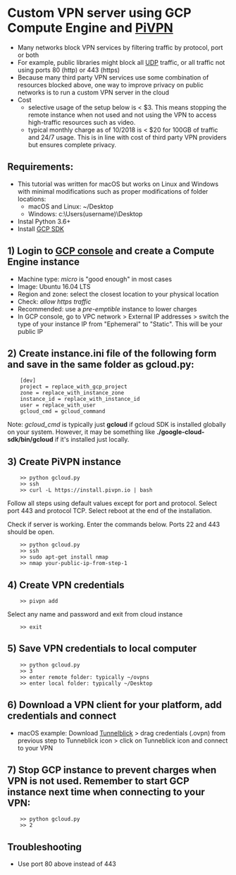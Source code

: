 # Custom VPN server using GCP Compute Engine and [PiVPN](http://www.pivpn.io/)

- Many networks block VPN services by filtering traffic by protocol, port or both
- For example, public libraries might block all [UDP](https://en.wikipedia.org/wiki/User_Datagram_Protocol) traffic, or all traffic not using ports 80 (http) or 443 (https)
- Because many third party VPN services use some combination of resources blocked above, one way to improve privacy on public networks is to run a custom VPN server in the cloud
- Cost
    - selective usage of the setup below is < $3. This means stopping the remote instance when not used and not using the VPN to access high-traffic resources such as video.
    - typical monthly charge as of 10/2018 is < $20 for 100GB of traffic and 24/7 usage. This is in line with cost of third party VPN providers but ensures complete privacy.

## Requirements:
- This tutorial was written for macOS but works on Linux and Windows with minimal modifications such as proper modifications of folder locations: 
    - macOS and Linux: ~/Desktop
    - Windows: c:\Users\(username)\Desktop
- Instal Python 3.6+
- Install [GCP SDK](https://cloud.google.com/sdk/)

## 1) Login to [GCP console](https://console.cloud.google.com) and create a Compute Engine instance

- Machine type: *micro* is "good enough" in most cases
- Image: Ubuntu 16.04 LTS
- Region and zone: select the closest location to your physical location
- Check: *allow https traffic*
- Recommended: use a *pre-emptible* instance to lower charges
- In GCP console, go to VPC network > External IP addresses > switch the type of your instance IP from "Ephemeral" to "Static". This will be your public IP

## 2) Create instance.ini file of the following form and save in the same folder as gcloud.py:

        [dev]
        project = replace_with_gcp_project
        zone = replace_with_instance_zone
        instance_id = replace_with_instance_id
        user = replace_with_user
        gcloud_cmd = gcloud_command

Note: *gcloud_cmd* is typically just **gcloud** if gcloud SDK is installed globally on your system. However, it may be something like **./google-cloud-sdk/bin/gcloud** if it's installed just locally.

## 3) Create PiVPN instance

        >> python gcloud.py
        >> ssh
        >> curl -L https://install.pivpn.io | bash

Follow all steps using default values except for port and protocol. Select port 443 and protocol TCP. Select reboot at the end of the installation.

Check if server is working. Enter the commands below. Ports 22 and 443 should be open.

        >> python gcloud.py
        >> ssh
        >> sudo apt-get install nmap
        >> nmap your-public-ip-from-step-1

## 4) Create VPN credentials

        >> pivpn add

Select any name and password and exit from cloud instance

        >> exit

## 5) Save VPN credentials to local computer

        >> python gcloud.py
        >> 3
        >> enter remote folder: typically ~/ovpns
        >> enter local folder: typically ~/Desktop

## 6) Download a VPN client for your platform, add credentials and connect

- macOS example: Download [Tunnelblick](https://tunnelblick.net/) > drag credentials (.ovpn) from previous step to Tunneblick icon > click on Tunneblick icon and connect to your VPN

## 7) Stop GCP instance to prevent charges when VPN is not used. Remember to start GCP instance next time when connecting to your VPN:

        >> python gcloud.py
        >> 2

## Troubleshooting
- Use port 80 above instead of 443
